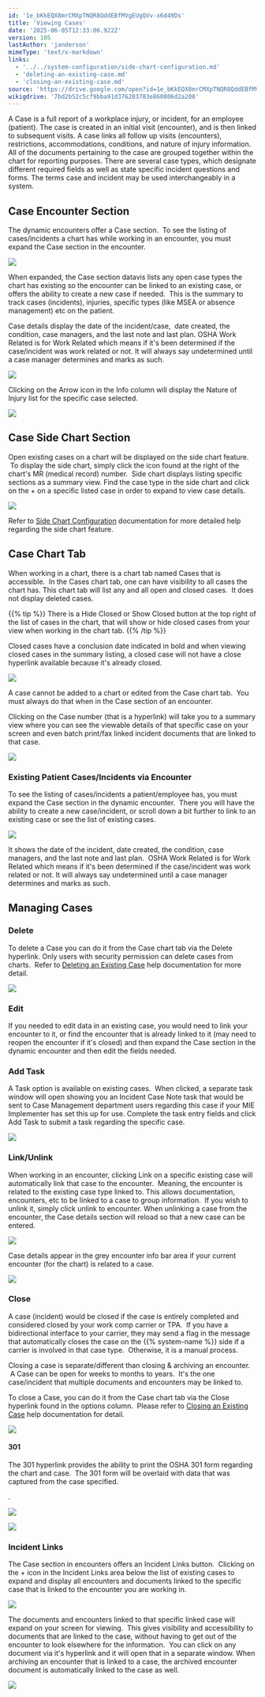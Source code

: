 ```yaml
---
id: '1e_bKkEQX8mrCMXpTNQR8QddEBfMVgEUgQVv-x6d49Ds'
title: 'Viewing Cases'
date: '2025-06-05T12:33:06.922Z'
version: 105
lastAuthor: 'janderson'
mimeType: 'text/x-markdown'
links:
  - '../../system-configuration/side-chart-configuration.md'
  - 'deleting-an-existing-case.md'
  - 'closing-an-existing-case.md'
source: 'https://drive.google.com/open?id=1e_bKkEQX8mrCMXpTNQR8QddEBfMVgEUgQVv-x6d49Ds'
wikigdrive: '7bd2b52c5cf9bba91d376203703e860806d2a208'
---
```

A Case is a full report of a workplace injury, or incident, for an employee (patient). The case is created in an initial visit (encounter), and is then linked to subsequent visits. A case links all follow up visits (encounters), restrictions, accommodations, conditions, and nature of injury information. All of the documents pertaining to the case are grouped together within the chart for reporting purposes. There are several case types, which designate different required fields as well as state specific incident questions and forms. The terms case and incident may be used interchangeably in a system.

## Case Encounter Section

The dynamic encounters offer a Case section.  To see the listing of cases/incidents a chart has while working in an encounter, you must expand the Case section in the encounter.

![](../viewing-cases.assets/9cf42d08726b8e906cdb9a0308673c64.png)

When expanded, the Case section datavis lists any open case types the chart has existing so the encounter can be linked to an existing case, or offers the ability to create a new case if needed.  This is the summary to track cases (incidents), injuries, specific types (like MSEA or absence management) etc on the patient.

Case details display the date of the incident/case,  date created, the condition, case managers, and the last note and last plan. OSHA Work Related is for Work Related which means if it's been determined if the case/incident was work related or not. It will always say undetermined until a case manager determines and marks as such.

![](../viewing-cases.assets/c112a3f20c7d5bb2a4b36abe66322bcc.png)

Clicking on the Arrow icon in the Info column will display the Nature of Injury list for the specific case selected.

![](../viewing-cases.assets/36261cd9dcc71fb99555f6c7f96febc3.png)

## Case Side Chart Section

Open existing cases on a chart will be displayed on the side chart feature.  To display the side chart, simply click the icon found at the right of the chart's MR (medical record) number.  Side chart displays listing specific sections as a summary view. Find the case type in the side chart and click on the + on a specific listed case in order to expand to view case details.

![](../viewing-cases.assets/b49f7d0d058a9c2ecb514b02f2fe9fa0.png)

Refer to [Side Chart Configuration](../../system-configuration/side-chart-configuration.md) documentation for more detailed help regarding the side chart feature.

## Case Chart Tab

When working in a chart, there is a chart tab named Cases that is accessible.  In the Cases chart tab, one can have visibility to all cases the chart has. This chart tab will list any and all open and closed cases.  It does not display deleted cases.

{{% tip %}}
There is a Hide Closed or Show Closed button at the top right of the list of cases in the chart, that will show or hide closed cases from your view when working in the chart tab.
{{% /tip %}}

Closed cases have a conclusion date indicated in bold and when viewing closed cases in the summary listing, a closed case will not have a close hyperlink available because it's already closed.

![](../viewing-cases.assets/73f52bb13cf235f8b7f93114ff9580b5.png)

A case cannot be added to a chart or edited from the Case chart tab.  You must always do that when in the Case section of an encounter.

Clicking on the Case number (that is a hyperlink) will take you to a summary view where you can see the viewable details of that specific case on your screen and even batch print/fax linked incident documents that are linked to that case.

![](../viewing-cases.assets/a39b86be35f5bd89b9fc5fd8b9602b28.png)

### Existing Patient Cases/Incidents via Encounter

To see the listing of cases/incidents a patient/employee has, you must expand the Case section in the dynamic encounter.  There you will have the ability to create a new case/incident, or scroll down a bit further to link to an existing case or see the list of existing cases.

![](../viewing-cases.assets/9cf42d08726b8e906cdb9a0308673c64.png)

It shows the date of the incident, date created, the condition, case managers, and the last note and last plan.  OSHA Work Related is for Work Related which means if it's been determined if the case/incident was work related or not. It will always say undetermined until a case manager determines and marks as such.

## Managing Cases

### Delete

To delete a Case you can do it from the Case chart tab via the Delete hyperlink. Only users with security permission can delete cases from charts.  Refer to [Deleting an Existing Case](deleting-an-existing-case.md) help documentation for more detail.

![](../viewing-cases.assets/0fca2229c2413c2cb0e1490a52ae7383.png)

### Edit

If you needed to edit data in an existing case, you would need to link your encounter to it, or find the encounter that is already linked to it (may need to reopen the encounter if it's closed) and then expand the Case section in the dynamic encounter and then edit the fields needed.

### Add Task

A Task option is available on existing cases.  When clicked, a separate task window will open showing you an Incident Case Note task that would be sent to Case Management department users regarding this case if your MIE Implementer has set this up for use. Complete the task entry fields and click Add Task to submit a task regarding the specific case.

![](../viewing-cases.assets/64999d360f66763dbee669817ee85f94.png)

### Link/Unlink

When working in an encounter, clicking Link on a specific existing case will automatically link that case to the encounter.  Meaning, the encounter is related to the existing case type linked to. This allows documentation, encounters, etc to be linked to a case to group information.  If you wish to unlink it, simply click unlink to encounter. When unlinking a case from the encounter, the Case details section will reload so that a new case can be entered.

![](../viewing-cases.assets/e3cb3f2992ec4f0005084bc9efac843d.png)

Case details appear in the grey encounter info bar area if your current encounter (for the chart) is related to a case.

![](../viewing-cases.assets/15c510011c98f982f981c421158b54e8.png)

### Close

A case (incident) would be closed if the case is entirely completed and considered closed by your work comp carrier or TPA.  If you have a bidirectional interface to your carrier, they may send a flag in the message that automatically closes the case on the {{% system-name %}} side if a carrier is involved in that case type.  Otherwise, it is a manual process.

Closing a case is separate/different than closing & archiving an encounter.  A Case can be open for weeks to months to years.  It's the one case/incident that multiple documents and encounters may be linked to.

To close a Case, you can do it from the Case chart tab via the Close hyperlink found in the options column.  Please refer to [Closing an Existing Case](closing-an-existing-case.md) help documentation for detail.

![](../viewing-cases.assets/dcbbb246d6927a0f17112b3413c935d0.png)

#### 301

The 301 hyperlink provides the ability to print the OSHA 301 form regarding the chart and case.  The 301 form will be overlaid with data that was captured from the case specified.

.

![](../viewing-cases.assets/31159d45f42b93201e375d1a55b5fc08.png)

![](../viewing-cases.assets/39a0e233e58fd543f13ae00777575be0.png)

### Incident Links

The Case section in encounters offers an Incident Links button.  Clicking on the + icon in the Incident Links area below the list of existing cases to expand and display all encounters and documents linked to the specific case that is linked to the encounter you are working in.

![](../viewing-cases.assets/7133c1b2d1dc8a297520fbf85e9c41de.png)

The documents and encounters linked to that specific linked case will expand on your screen for viewing.  This gives visibility and accessibility to documents that are linked to the case, without having to get out of the encounter to look elsewhere for the information.  You can click on any document via it's hyperlink and it will open that in a separate window. When archiving an encounter that is linked to a case, the archived encounter document is automatically linked to the case as well.

![](../viewing-cases.assets/b4ee820710deb1671aab5c6c0bba2339.png)
